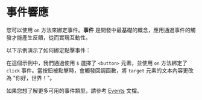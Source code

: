# 事件響應

您可以使用 `on` 方法來綁定事件。**事件** 是開發中最基礎的概念，應用通過事件的觸發才能產生反饋，從而實現互動性。

以下示例演示了如何綁定點擊事件：

在這個示例中，我們通過使用 `$` 選擇了 `<button>` 元素，並使用 `on` 方法綁定了 `click` 事件。當按鈕被點擊時，會觸發回調函數，將 `target` 元素的文本內容更改為 "你好，世界！"。

如果您想了解更多可用的事件類型，請參考 [Events](https://developer.mozilla.org/en-US/docs/Web/Events) 文檔。

<a href="../../publics/examples/event-demo.html" demo preview></a>

